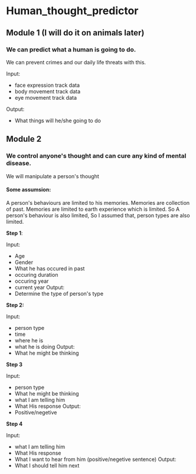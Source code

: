 # Human_thought_predictor

## Module 1 (I will do it on animals later)

### We can predict what a human is going to do.
We can prevent crimes and our daily life threats with this.

Input:
- face expression track data
- body movement track data
- eye movement track data

Output:
- What things will he/she going to do

## Module 2

### We control anyone's thought and can cure any kind of mental disease.
We will manipulate a person's thought

#### Some assumsion:
A person's behaviours are limited to his memories. Memories are collection of past. Memories are limited to earth experience which is limited.
So A person's behaviour is also limited, So I assumed that, person types are also limited.

**Step 1**:

Input:
- Age
- Gender
- What he has occured in past
- occuring duration
- occuring year
- current year
Output:
- Determine the type of person's type

**Step 2:**

Input:
- person type
- time
- where he is
- what he is doing
Output:
- What he might be thinking

**Step 3**

Input:
- person type
- What he might be thinking
- what I am telling him
- What His response
Output:
- Positive/negetive

**Step 4**

Input:
- what I am telling him 
- What His response
- What I want to hear from him (positive/negetive sentence)
Output:
- What I should tell him next







